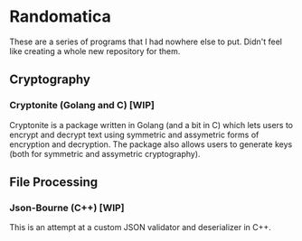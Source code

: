 # Randomatica
These are a series of programs that I had nowhere else to put. Didn't feel like creating a whole new repository for them.

## Cryptography

### Cryptonite (Golang and C) [WIP]
Cryptonite is a package written in Golang (and a bit in C) which lets users to encrypt and decrypt text using symmetric and assymetric forms of encryption and decryption. The package also allows users to generate keys (both for symmetric and assymetric cryptography).

## File Processing

### Json-Bourne (C++) [WIP]
This is an attempt at a custom JSON validator and deserializer in C++.
